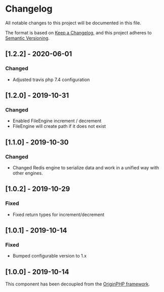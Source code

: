 # Changelog

All notable changes to this project will be documented in this file.

The format is based on [Keep a Changelog](https://keepachangelog.com/en/1.0.0/),
and this project adheres to [Semantic Versioning](https://semver.org/spec/v2.0.0.html).

## [1.2.2] - 2020-06-01

### Changed

- Adjusted travis php 7.4 configuration

## [1.2.0] - 2019-10-31

### Changed

- Enabled FileEngine increment / decrement
- FileEngine will create path if it does not exist

## [1.1.0] - 2019-10-30

### Changed

- Changed Redis engine to serialize data and work in a unified way with other engines.

## [1.0.2] - 2019-10-29

### Fixed

- Fixed return types for increment/decrement

## [1.0.1] - 2019-10-14

### Fixed

- Bumped configurable version to 1.x

## [1.0.0] - 2019-10-14

This component has been decoupled from the [OriginPHP framework](https://www.originphp.com/).